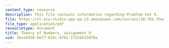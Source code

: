 ```yaml
---
content_type: resource
description: This file contains information regarding Problem Set 9.
file: https://ol-ocw-studio-app-qa.s3.amazonaws.com/courses/18-781-theory-of-numbers-spring-2012/3ba143589e7761bc8fb11725db334f8a_MIT18_781S12_pset9.pdf
file_type: application/pdf
resourcetype: Document
title: Theory of Numbers, assignment 9
uid: 3ba14358-9e77-61bc-8fb1-1725db334f8a
---
```

